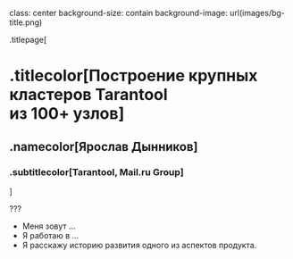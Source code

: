 class: center
background-size: contain
background-image: url(images/bg-title.png)

.titlepage[
# .titlecolor[Построение крупных кластеров Tarantool <br/> из 100+ узлов]

## .namecolor[Ярослав Дынников]
### .subtitlecolor[Tarantool, Mail<span>.</span>ru Group]
<!-- #### .subtitlecolor[8 ноября 2019] -->
]

<!-- .footnote[
Slides: [rosik.github.io/2019-bigdatadays](https://rosik.github.io/2019-bigdatadays)
]
 -->

???

* Меня зовут ...
* Я работаю в ...
* Я расскажу историю развития одного из аспектов продукта.
